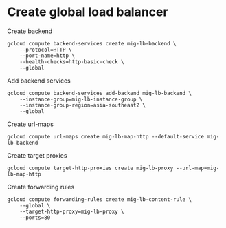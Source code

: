 # Create global load balancer

Create backend
```
gcloud compute backend-services create mig-lb-backend \
    --protocol=HTTP \
    --port-name=http \
    --health-checks=http-basic-check \
    --global
```

Add backend services
```
gcloud compute backend-services add-backend mig-lb-backend \
    --instance-group=mig-lb-instance-group \
    --instance-group-region=asia-southeast2 \
    --global
```

Create url-maps
```
gcloud compute url-maps create mig-lb-map-http --default-service mig-lb-backend
```

Create target proxies
```
gcloud compute target-http-proxies create mig-lb-proxy --url-map=mig-lb-map-http
```

Create forwarding rules
```
gcloud compute forwarding-rules create mig-lb-content-rule \
    --global \
    --target-http-proxy=mig-lb-proxy \
    --ports=80
```
